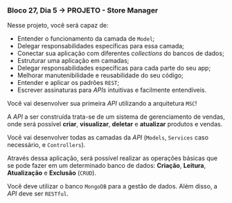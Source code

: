 ### Bloco 27, Dia 5 -> PROJETO - Store Manager

Nesse projeto, você será capaz de:
 - Entender o funcionamento da camada de `Model`;
 - Delegar responsabilidades específicas para essa camada;
 - Conectar sua aplicação com diferentes _collections_ do bancos de dados;
 - Estruturar uma aplicação em camadas;
 - Delegar responsabilidades específicas para cada parte do seu app;
 - Melhorar manutenibilidade e reusabilidade do seu código;
 - Entender e aplicar os padrões `REST`;
 - Escrever assinaturas para _APIs_ intuitivas e facilmente entendíveis.

Você vai desenvolver sua primeira _API_ utilizando a arquitetura `MSC`!

A _API_ a ser construída trata-se de um sistema de gerenciamento de vendas, onde será possível **criar**, **visualizar**, **deletar** e **atualizar** produtos e vendas.

Você vai desenvolver todas as camadas da _API_ (`Models`, `Services` caso necessário, e `Controllers`).

Através dessa aplicação, será possível realizar as operações básicas que se pode fazer em um determinado banco de dados: **Criação**, **Leitura**, **Atualização** e **Exclusão** (`CRUD`).

Você deve utilizar o banco `MongoDB` para a gestão de dados. Além disso, a _API_ deve ser `RESTful`.
